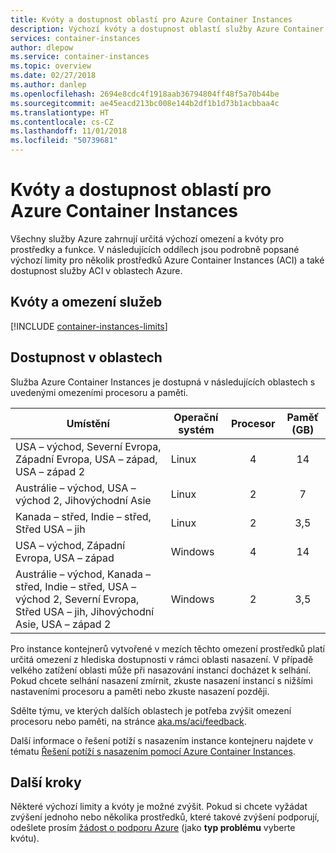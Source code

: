 ```yaml
---
title: Kvóty a dostupnost oblastí pro Azure Container Instances
description: Výchozí kvóty a dostupnost oblastí služby Azure Container Instances
services: container-instances
author: dlepow
ms.service: container-instances
ms.topic: overview
ms.date: 02/27/2018
ms.author: danlep
ms.openlocfilehash: 2694e8cdc4f1918aab36794804ff48f5a70b44be
ms.sourcegitcommit: ae45eacd213bc008e144b2df1b1d73b1acbbaa4c
ms.translationtype: HT
ms.contentlocale: cs-CZ
ms.lasthandoff: 11/01/2018
ms.locfileid: "50739681"
---
```

# <a name="quotas-and-region-availability-for-azure-container-instances"></a>Kvóty a dostupnost oblastí pro Azure Container Instances

Všechny služby Azure zahrnují určitá výchozí omezení a kvóty pro prostředky a funkce. V následujících oddílech jsou podrobně popsané výchozí limity pro několik prostředků Azure Container Instances (ACI) a také dostupnost služby ACI v oblastech Azure.

## <a name="service-quotas-and-limits"></a>Kvóty a omezení služeb

[!INCLUDE [container-instances-limits](../../includes/container-instances-limits.md)]

## <a name="region-availability"></a>Dostupnost v oblastech

Služba Azure Container Instances je dostupná v následujících oblastech s uvedenými omezeními procesoru a paměti.

| Umístění | Operační systém | Procesor | Paměť (GB) |
| -------- | -- | :---: | :-----------: |
| USA – východ, Severní Evropa, Západní Evropa, USA – západ, USA – západ 2 | Linux | 4 | 14 |
| Austrálie – východ, USA – východ 2, Jihovýchodní Asie | Linux | 2 | 7 |
| Kanada – střed, Indie – střed, Střed USA – jih | Linux | 2 | 3,5 |
| USA – východ, Západní Evropa, USA – západ | Windows | 4 | 14 |
| Austrálie – východ, Kanada – střed, Indie – střed, USA – východ 2, Severní Evropa, Střed USA – jih, Jihovýchodní Asie, USA – západ 2 | Windows | 2 | 3,5 |

Pro instance kontejnerů vytvořené v mezích těchto omezení prostředků platí určitá omezení z hlediska dostupnosti v rámci oblasti nasazení. V případě velkého zatížení oblasti může při nasazování instancí docházet k selhání. Pokud chcete selhání nasazení zmírnit, zkuste nasazení instancí s nižšími nastaveními procesoru a paměti nebo zkuste nasazení později.

Sdělte týmu, ve kterých dalších oblastech je potřeba zvýšit omezení procesoru nebo paměti, na stránce [aka.ms/aci/feedback](https://aka.ms/aci/feedback).

Další informace o řešení potíží s nasazením instance kontejneru najdete v tématu [Řešení potíží s nasazením pomocí Azure Container Instances](container-instances-troubleshooting.md).

## <a name="next-steps"></a>Další kroky

Některé výchozí limity a kvóty je možné zvýšit. Pokud si chcete vyžádat zvýšení jednoho nebo několika prostředků, které takové zvýšení podporují, odešlete prosím [žádost o podporu Azure][azure-support] (jako **typ problému** vyberte kvótu).

<!-- LINKS - External -->
[azure-support]: https://ms.portal.azure.com/#blade/Microsoft_Azure_Support/HelpAndSupportBlade/newsupportrequest
